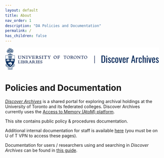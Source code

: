 ```yaml
---
layout: default
title: About
nav_order: 1
description: "DA Policies and Documentation"
permalink: /
has_children: false
---
```

![Discover Archives Logo](img/logo.jpg)

# Policies and Documentation

*[Discover Archives](https://discoverarchives.library.utoronto.ca/)* is a shared portal for exploring archival holdings at the University of Toronto and its federated colleges. Discover Archives currently uses the [Access to Memory (AtoM) platform](https://www.accesstomemory.org/en/docs/latest/).

This site contains public policy & procedures documentation.

Additional internal documentation for staff is available [here](https://connect.library.utoronto.ca/display/DA/Discover+Archives+Home) (you must be on U of T VPN to access these pages). 

Documentation for users / researchers using and searching in *Discover Archives* can be found in [this guide](https://guides.library.utoronto.ca/discover_archives_searchtips).
